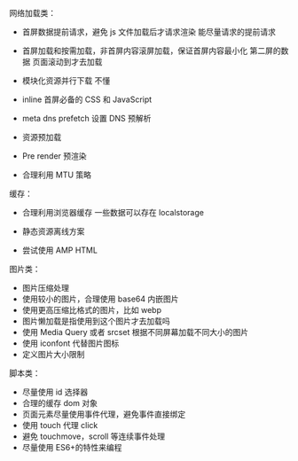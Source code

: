 <!--
 * @Description:移动端性能优化
 * @Author: xiao.zhang
 * @Date: 2020-10-26 14:46:24
 * @LastEditors: xiao.zhang
 * @LastEditTime: 2020-10-26 15:38:25
-->

网络加载类：

- 首屏数据提前请求，避免 js 文件加载后才请求渲染
  能尽量请求的提前请求

- 首屏加载和按需加载，非首屏内容滚屏加载，保证首屏内容最小化
  第二屏的数据 页面滚动到才去加载

- 模块化资源并行下载
  不懂

- inline 首屏必备的 CSS 和 JavaScript

- meta dns prefetch 设置 DNS 预解析

- 资源预加载

- Pre render 预渲染
- 合理利用 MTU 策略

缓存：

- 合理利用浏览器缓存
  一些数据可以存在 localstorage

- 静态资源离线方案

- 尝试使用 AMP HTML

图片类：

- 图片压缩处理
- 使用较小的图片，合理使用 base64 内嵌图片
- 使用更高压缩比格式的图片，比如 webp
- 图片懒加载是指使用到这个图片才去加载吗
- 使用 Media Query 或者 srcset 根据不同屏幕加载不同大小的图片
- 使用 iconfont 代替图片图标
- 定义图片大小限制

脚本类：

- 尽量使用 id 选择器
- 合理的缓存 dom 对象
- 页面元素尽量使用事件代理，避免事件直接绑定
- 使用 touch 代理 click
- 避免 touchmove，scroll 等连续事件处理
- 尽量使用 ES6+的特性来编程
